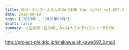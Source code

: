 ```yaml
---
title: 石川・ホンマ・ぶるんのBe-SIDE Your Life! vol.697-3
date: 2019-09-19
tags: ['2019年', '2019年09月']
draft: false
summary: 人生相談！性の楽しみ方は人それぞれです！！MIURA
---
```


http://project-phi.ddo.jp/ishikawa/ishikawa697_3.mp3
